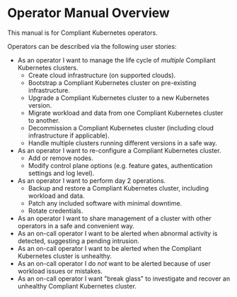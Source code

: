 # Operator Manual Overview

This manual is for Compliant Kubernetes operators.

Operators can be described via the following user stories:

* As an operator I want to manage the life cycle of *multiple* Compliant Kubernetes clusters.
  * Create cloud infrastructure (on supported clouds).
  * Bootstrap a Compliant Kubernetes cluster on pre-existing infrastructure.
  * Upgrade a Compliant Kubernetes cluster to a new Kubernetes version.
  * Migrate workload and data from one Compliant Kubernetes cluster to another.
  * Decommission a Compliant Kubernetes cluster (including cloud infrastructure if applicable).
  * Handle multiple clusters running different versions in a safe way.
* As an operator I want to re-configure a Compliant Kubernetes cluster.
  * Add or remove nodes.
  * Modify control plane options (e.g. feature gates, authentication settings and log level).
* As an operator I want to perform day 2 operations.
  * Backup and restore a Compliant Kubernetes cluster, including workload and data.
  * Patch any included software with minimal downtime.
  * Rotate credentials.
* As an operator I want to share management of a cluster with other operators in a safe and convenient way.
* As an on-call operator I want to be alerted when abnormal activity is detected, suggesting a pending intrusion.
* As an on-call operator I want to be alerted when the Compliant Kubernetes cluster is unhealthy.
* As an on-call operator I do *not* want to be alerted because of user workload issues or mistakes.
* As an on-call operator I want "break glass" to investigate and recover an unhealthy Compliant Kubernetes cluster.
